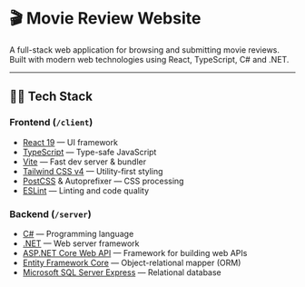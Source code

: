 # 🎬 Movie Review Website

A full-stack web application for browsing and submitting movie reviews. Built with modern web technologies using React, TypeScript, C# and .NET.

---

## 🧑‍💻 Tech Stack

### Frontend (`/client`)
- [React 19](https://reactjs.org/) — UI framework
- [TypeScript](https://www.typescriptlang.org/) — Type-safe JavaScript
- [Vite](https://vitejs.dev/) — Fast dev server & bundler
- [Tailwind CSS v4](https://tailwindcss.com/) — Utility-first styling
- [PostCSS](https://postcss.org/) & Autoprefixer — CSS processing
- [ESLint](https://eslint.org/) — Linting and code quality

### Backend (`/server`)
- [C#](https://docs.microsoft.com/en-us/dotnet/csharp/) — Programming language
- [.NET](https://dotnet.microsoft.com/) — Web server framework
- [ASP.NET Core Web API](https://docs.microsoft.com/en-us/aspnet/core/web-api/?view=aspnetcore-8.0) — Framework for building web APIs
- [Entity Framework Core](https://docs.microsoft.com/en-us/ef/core/) — Object-relational mapper (ORM)
- [Microsoft SQL Server Express](https://docs.microsoft.com/en-us/sql/sql-server/sql-server-express?view=sql-server-ver16) — Relational database
